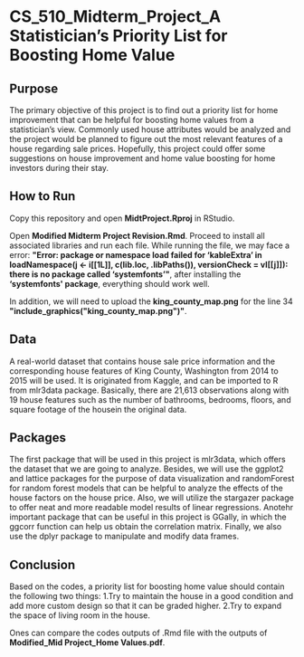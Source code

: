# CS_510_Midterm_Project_A Statistician’s Priority List for Boosting Home Value

## Purpose
The primary objective of this project is to find out a priority list for home improvement that can be helpful for boosting home values from a statistician’s view. Commonly used house attributes would be analyzed and the project would be planned to figure out the most relevant features of a house regarding sale prices. Hopefully, this project could offer some suggestions on house improvement and home value boosting for home investors during their stay.

## How to Run
Copy this repository and open **MidtProject.Rproj** in RStudio. 

Open **Modified Midterm Project Revision.Rmd**. Proceed to install all associated libraries and run each file. While running the file, we may face a error: **"Error: package or namespace load failed for ‘kableExtra’ in loadNamespace(j <- i[[1L]], c(lib.loc, .libPaths()), versionCheck = vI[[j]]): there is no package called ‘systemfonts’"**, after installing the **‘systemfonts' package**, everything should work well. 

In addition, we will need to upload the **king_county_map.png** for the line 34 **"include_graphics("king_county_map.png")"**.

## Data
A real-world dataset that contains house sale price information and the corresponding house features of King County, Washington from 2014 to 2015 will be used. It is originated from Kaggle, and can be imported to R from mlr3data package. Basically, there are 21,613 observations along with 19 house features such as the number of bathrooms, bedrooms, floors, and square footage of the housein the original data. 

## Packages 
The first package that will be used in this project is mlr3data, which offers the dataset that we are going to analyze. Besides, we will use the ggplot2 and lattice packages for the purpose of data visualization and randomForest for random forest models that can be helpful to analyze the effects of the house factors on the house price. Also, we will utilize the stargazer package to offer neat and more readable model results of linear regressions. Anotehr important package that can be useful in this project is GGally, in which the ggcorr function can help us obtain the correlation matrix. Finally, we also use the dplyr package to manipulate and modify data frames.

## Conclusion
Based on the codes, a priority list for boosting home value should contain the following two things:
1.Try to maintain the house in a good condition and add more custom design so that it can be graded higher.
2.Try to expand the space of living room in the house.

Ones can compare the codes outputs of .Rmd file with the outputs of **Modified_Mid Project_Home Values.pdf**. 

